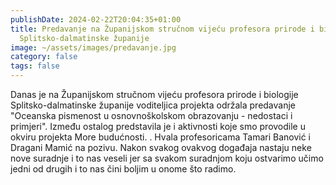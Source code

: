 ```yaml
---
publishDate: 2024-02-22T20:04:35+01:00
title: Predavanje na Županijskom stručnom vijeću profesora prirode i biologije
  Splitsko-dalmatinske županije
image: ~/assets/images/predavanje.jpg
category: false
tags: false
---
```

Danas je na Županijskom stručnom vijeću profesora prirode i biologije Splitsko-dalmatinske županije voditeljica projekta održala predavanje "Oceanska pismenost u osnovnoškolskom obrazovanju - nedostaci i primjeri". Između ostalog predstavila je i aktivnosti koje smo provodile u okviru projekta More budućnosti. . Hvala profesoricama Tamari Banović i Dragani Mamić na pozivu. Nakon svakog ovakvog događaja nastaju neke nove suradnje i to nas veseli jer sa svakom suradnjom koju ostvarimo učimo jedni od drugih i to nas čini boljim u onome što radimo.

![]()